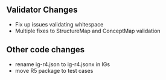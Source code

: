 ## Validator Changes

* Fix up issues validating whitespace
* Multiple fixes to StructureMap and ConceptMap validation

## Other code changes

* rename ig-r4.json to ig-r4.jsonx in IGs
* move R5 package to test cases 

